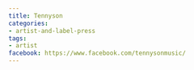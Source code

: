 ```yaml
---
title: Tennyson
categories:
- artist-and-label-press
tags:
- artist
facebook: https://www.facebook.com/tennysonmusic/
---
```


